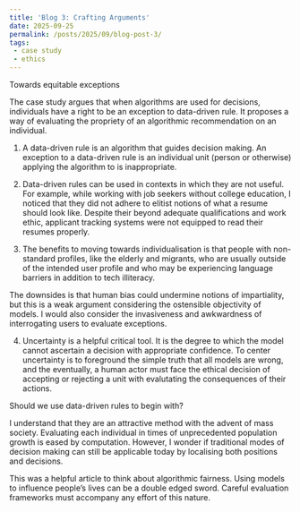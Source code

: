 ```yaml
---
title: 'Blog 3: Crafting Arguments'
date: 2025-09-25
permalink: /posts/2025/09/blog-post-3/
tags:
 - case study
 - ethics
---
```



Towards equitable exceptions


The case study argues that when algorithms are used for decisions, individuals have a right to be an exception to data-driven rule. It proposes a way of evaluating the propriety of an algorithmic recommendation on an individual.


1. A data-driven rule is an algorithm that guides decision making. An exception to a data-driven rule is an individual unit (person or otherwise) applying the algorithm to is inappropriate.


2. Data-driven rules can be used in contexts in which they are not useful. For example, while working with job seekers without college education, I noticed that they did not adhere to elitist notions of what a resume should look like. Despite their beyond adequate qualifications and work ethic, applicant tracking systems were not equipped to read their resumes properly.


3. The benefits to moving towards individualisation is that people with non-standard profiles, like the elderly and migrants, who are usually  outside of the intended user profile and who may be experiencing language barriers in addition to tech illiteracy.


The downsides is that human bias could undermine notions of impartiality, but this is a weak argument considering the ostensible objectivity of models. I would also consider the invasiveness and awkwardness of interrogating users to evaluate exceptions.


4. Uncertainty is a helpful critical tool. It is the degree to which the model cannot ascertain a decision with appropriate confidence. To center uncertainty is to foreground the simple truth that all models are wrong, and the eventually, a human actor must face the ethical decision of accepting or rejecting a unit with evalutating the consequences of their actions.


Should we use data-driven rules to begin with?


I understand that they are an attractive method with the advent of mass society. Evaluating each individual in times of unprecedented population growth is eased by computation. However, I wonder if traditional modes of decision making can still be applicable today by localising both positions and decisions.


This was a helpful article to think about algorithmic fairness. Using models to influence people’s lives can be a double edged sword. Careful evaluation frameworks must accompany any effort of this nature.
